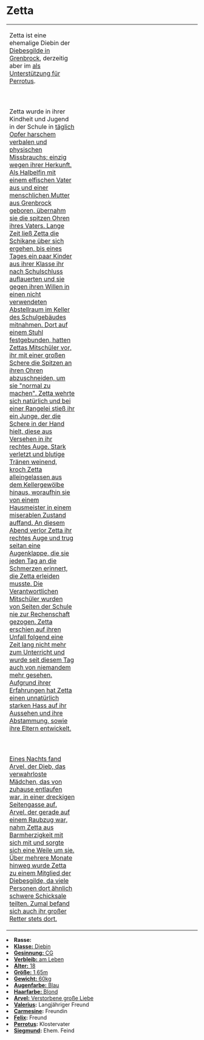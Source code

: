 # Zetta

<primary-label ref="npc"/>

<secondary-label ref="faergria"/>

<secondary-label ref="thaugrien"/>

<secondary-label ref="fortuna"/>

<secondary-label ref="diebesgilde"/>

<table>
<tr><td>
<p>
Zetta ist eine ehemalige Diebin der <a href="Northern-Grenbrock.md" anchor="diebesgilde">Diebesgilde in Grenbrock</a>,
derzeitig aber im <a href="Obsidian-Borderlands.md" anchor="kloster-schicksalsweg"/> als Unterstützung für
<a href="Perrotus.md">Perrotus</a>.
<br></br><br></br>
Zetta wurde in ihrer Kindheit und Jugend in der Schule in <a href="Northern-Grenbrock.md" anchor="grenbrock"/> täglich
Opfer harschem verbalen und physischen Missbrauchs; einzig wegen ihrer Herkunft. Als Halbelfin mit einem elfischen
Vater aus <a href="Duskwood.md" anchor="teryvnat"/> und einer menschlichen Mutter aus Grenbrock geboren, übernahm sie
die spitzen Ohren ihres Vaters. Lange Zeit ließ Zetta die Schikane über sich ergehen, bis eines Tages ein paar Kinder
aus ihrer Klasse ihr nach Schulschluss auflauerten und sie gegen ihren Willen in einen nicht verwendeten Abstellraum im
Keller des Schulgebäudes mitnahmen. Dort auf einem Stuhl festgebunden, hatten Zettas Mitschüler vor, ihr mit einer
großen Schere die Spitzen an ihren Ohren abzuschneiden, um sie "normal zu machen". Zetta wehrte sich natürlich und bei
einer Rangelei stieß ihr ein Junge, der die Schere in der Hand hielt, diese aus Versehen in ihr rechtes Auge. Stark
verletzt und blutige Tränen weinend, kroch Zetta alleingelassen aus dem Kellergewölbe hinaus, woraufhin sie von einem
Hausmeister in einem miserablen Zustand auffand. An diesem Abend verlor Zetta ihr rechtes Auge und trug seitan eine
Augenklappe, die sie jeden Tag an die Schmerzen erinnert, die Zetta erleiden musste. Die Verantwortlichen Mitschüler
wurden von Seiten der Schule nie zur Rechenschaft gezogen. Zetta erschien auf ihren Unfall folgend eine Zeit lang nicht
mehr zum Unterricht und wurde seit diesem Tag auch von niemandem mehr gesehen. Aufgrund ihrer Erfahrungen hat Zetta
einen unnatürlich starken Hass auf ihr Aussehen und ihre Abstammung, sowie ihre Eltern entwickelt.
<br></br><br></br>
Eines Nachts fand Arvel, der Dieb, das verwahrloste Mädchen, das von zuhause entlaufen war, in einer dreckigen
Seitengasse auf. Arvel, der gerade auf einem Raubzug war, nahm Zetta aus Barmherzigkeit mit sich mit und sorgte sich
eine Weile um sie. Über mehrere Monate hinweg wurde Zetta zu einem Mitglied der Diebesgilde, da viele Personen dort
ähnlich schwere Schicksale teilten. Zumal befand sich auch ihr großer Retter stets dort.
</p>

</td><td width="300">
<!-- Edit here -->
<img src="zetta.png" alt="" />
</td></tr>
</table>

<procedure title="Allgemeine Informationen">
<list columns="2">
<li><b>Rasse:</b> <a href="Folks.md" anchor="halbelfen"/></li>
<li><b>Klasse:</b> Diebin</li>
<li><b>Gesinnung:</b> CG</li>
<li><b>Verbleib:</b> am Leben</li>
</list>
</procedure>

<procedure title="Aussehen">
<list columns="3">
<li><b>Alter:</b> 18</li>
<li><b>Größe:</b> 1,65m</li>
<li><b>Gewicht:</b> 60kg</li>
<li><b>Augenfarbe:</b> Blau</li>
<li><b>Haarfarbe:</b> Blond</li>
</list>
</procedure>

<procedure title="Beziehungen">
<list columns="2">
<li><b>Arvel:</b> Verstorbene große Liebe</li>
<li><b><a href="Valerius.md">Valerius</a>:</b> Langjähriger Freund</li>
<li><b><a href="Carmesine.md">Carmesine</a>:</b> Freundin</li>
<li><b><a href="Felix.md">Felix</a>:</b> Freund</li>
<li><b><a href="Perrotus.md">Perrotus</a>:</b> Klostervater</li>
<li><b><a href="Siegmund.md">Siegmund</a>:</b> Ehem. Feind</li>
</list>
</procedure>

<!--
## Notizen

- **Ziele:** 
- **Geheimnisse:** 
-->